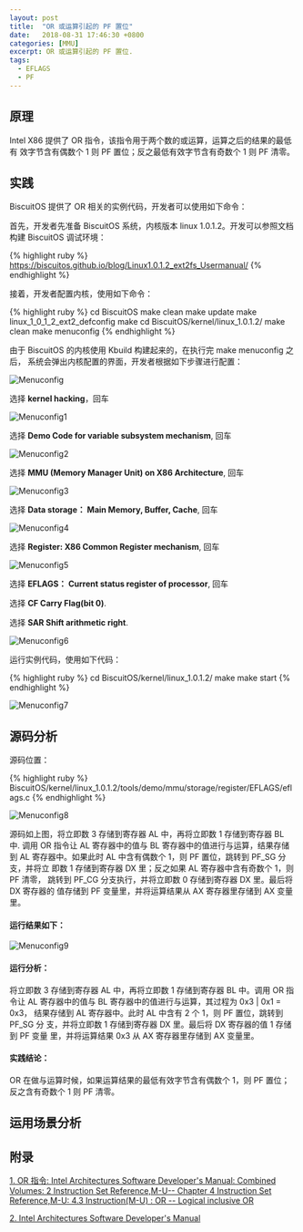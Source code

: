 ```yaml
---
layout: post
title:  "OR 或运算引起的 PF 置位"
date:   2018-08-31 17:46:30 +0800
categories: [MMU]
excerpt: OR 或运算引起的 PF 置位.
tags:
  - EFLAGS
  - PF
---
```


## 原理

Intel X86 提供了 OR 指令，该指令用于两个数的或运算，运算之后的结果的最低有
效字节含有偶数个 1 则 PF 置位；反之最低有效字节含有奇数个 1 则 PF 清零。

## 实践

BiscuitOS 提供了 OR 相关的实例代码，开发者可以使用如下命令：

首先，开发者先准备 BiscuitOS 系统，内核版本 linux 1.0.1.2。开发可以参照文档
构建 BiscuitOS 调试环境：

{% highlight ruby %}
https://biscuitos.github.io/blog/Linux1.0.1.2_ext2fs_Usermanual/
{% endhighlight %}


接着，开发者配置内核，使用如下命令：

{% highlight ruby %}
cd BiscuitOS
make clean
make update
make linux_1_0_1_2_ext2_defconfig
make
cd BiscuitOS/kernel/linux_1.0.1.2/
make clean
make menuconfig
{% endhighlight %}

由于 BiscuitOS 的内核使用 Kbuild 构建起来的，在执行完 make menuconfig 之后，
系统会弹出内核配置的界面，开发者根据如下步骤进行配置：

![Menuconfig](https://raw.githubusercontent.com/EmulateSpace/PictureSet/master/BiscuitOS/kernel/MMU000003.png)

选择 **kernel hacking**，回车

![Menuconfig1](https://raw.githubusercontent.com/EmulateSpace/PictureSet/master/BiscuitOS/kernel/MMU000004.png)

选择 **Demo Code for variable subsystem mechanism**, 回车

![Menuconfig2](https://raw.githubusercontent.com/EmulateSpace/PictureSet/master/BiscuitOS/kernel/MMU000005.png)

选择 **MMU (Memory Manager Unit) on X86 Architecture**, 回车

![Menuconfig3](https://raw.githubusercontent.com/EmulateSpace/PictureSet/master/BiscuitOS/kernel/MMU000006.png)

选择 **Data storage： Main  Memory, Buffer, Cache**, 回车

![Menuconfig4](https://raw.githubusercontent.com/EmulateSpace/PictureSet/master/BiscuitOS/kernel/MMU000007.png)

选择 **Register: X86 Common Register mechanism**, 回车

![Menuconfig5](https://raw.githubusercontent.com/EmulateSpace/PictureSet/master/BiscuitOS/kernel/MMU000008.png)

选择 **EFLAGS： Current status register of processor**, 回车

选择 **CF    Carry Flag(bit 0)**.

选择 **SAR  Shift arithmetic right**.

![Menuconfig6](https://raw.githubusercontent.com/EmulateSpace/PictureSet/master/BiscuitOS/kernel/MMU000083.png)

运行实例代码，使用如下代码：

{% highlight ruby %}
cd BiscuitOS/kernel/linux_1.0.1.2/
make 
make start
{% endhighlight %}

![Menuconfig7](https://raw.githubusercontent.com/EmulateSpace/PictureSet/master/BiscuitOS/kernel/MMU000145.png)

## 源码分析

源码位置：

{% highlight ruby %}
BiscuitOS/kernel/linux_1.0.1.2/tools/demo/mmu/storage/register/EFLAGS/eflags.c
{% endhighlight %}

![Menuconfig8](https://raw.githubusercontent.com/EmulateSpace/PictureSet/master/BiscuitOS/kernel/MMU000146.png)

源码如上图，将立即数 3 存储到寄存器 AL 中，再将立即数 1 存储到寄存器 BL 中.
调用 OR 指令让 AL 寄存器中的值与 BL 寄存器中的值进行与运算，结果存储到 AL 
寄存器中。如果此时 AL 中含有偶数个 1，则 PF 置位，跳转到 PF_SG 分支，并将立
即数 1 存储到寄存器 DX 里；反之如果 AL 寄存器中含有奇数个 1，则 PF 清零，
跳转到 PF_CG 分支执行，并将立即数 0 存储到寄存器 DX 里。最后将 DX 寄存器的
值存储到 PF 变量里，并将运算结果从 AX 寄存器里存储到 AX 变量里。

#### 运行结果如下：

![Menuconfig9](https://raw.githubusercontent.com/EmulateSpace/PictureSet/master/BiscuitOS/kernel/MMU000147.png)

#### 运行分析：

将立即数 3 存储到寄存器 AL 中，再将立即数 1 存储到寄存器 BL 中。调用 OR 指
令让 AL 寄存器中的值与 BL 寄存器中的值进行与运算，其过程为 0x3 | 0x1 = 0x3，
结果存储到 AL 寄存器中。此时 AL 中含有 2 个 1，则 PF 置位，跳转到 PF_SG 分
支，并将立即数 1 存储到寄存器 DX 里。最后将 DX 寄存器的值 1 存储到 PF 变量
里，并将运算结果 0x3 从 AX 寄存器里存储到 AX 变量里。

#### 实践结论：

OR 在做与运算时候，如果运算结果的最低有效字节含有偶数个 1，则 PF 置位；
反之含有奇数个 1 则 PF 清零。

## 运用场景分析

## 附录

[1. OR 指令: Intel Architectures Software Developer's Manual: Combined Volumes: 2 Instruction Set Reference,M-U-- Chapter 4 Instruction Set Reference,M-U: 4.3 Instruction(M-U) : OR -- Logical inclusive OR](https://software.intel.com/en-us/articles/intel-sdm)

[2. Intel Architectures Software Developer's Manual](https://github.com/BiscuitOS/Documentation/blob/master/Datasheet/Intel-IA32_DevelopmentManual.pdf)
